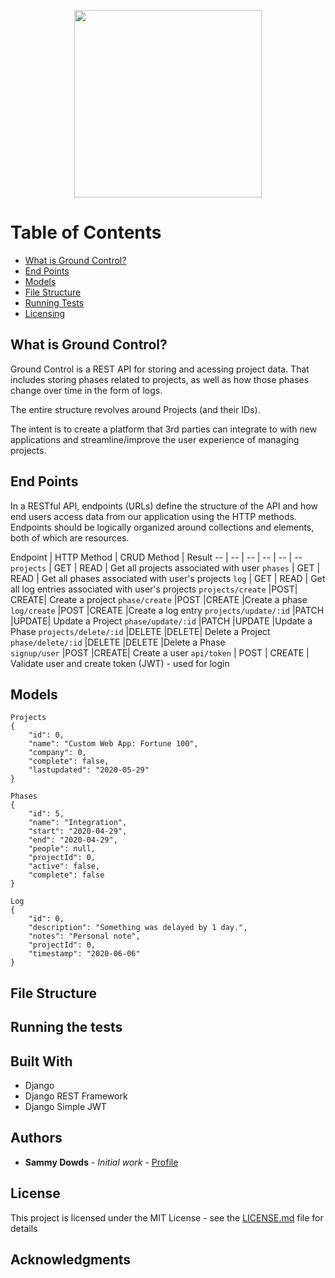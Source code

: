 <p align="center">
    <img src='https://github.com/sammydowds/django-rest-automate-pm/blob/master/djangorestautomatepm/ground_control.png' width="300" height="300"/>
</p>

Table of Contents
======================

* [What is Ground Control?](#what-is-projectile)
* [End Points](#end-points)
* [Models](#data-structure)
* [File Structure](#file-structure)
* [Running Tests](#running-tests)
* [Licensing](#license)

## What is Ground Control? 
Ground Control is a REST API for storing and acessing project data. That includes storing phases related to projects, as well as how those phases change over time in the form of logs. 

The entire structure revolves around Projects (and their IDs). 

The intent is to create a platform that 3rd parties can integrate to with new applications and streamline/improve the user experience of managing projects. 

## End Points 
In a RESTful API, endpoints (URLs) define the structure of the API and how end users access data from our application using the HTTP methods. Endpoints should be logically organized around collections and elements, both of which are resources.

Endpoint | HTTP Method | CRUD Method | Result
-- | -- | -- | -- | -- | --
`projects` | GET | READ	| Get all projects associated with user
`phases` | GET | READ | Get all phases associated with user's projects
`log`     | GET | READ | Get all log entries associated with user's projects
`projects/create`	|POST| CREATE|	Create a project
`phase/create`	|POST |CREATE	|Create a phase
`log/create`	    |POST |CREATE	|Create a log entry
`projects/update/:id` |PATCH |UPDATE| Update a Project
`phase/update/:id` |PATCH |UPDATE |Update a Phase 
`projects/delete/:id` |DELETE |DELETE| Delete a Project
`phase/delete/:id` |DELETE |DELETE |Delete a Phase  
`signup/user`     |POST |CREATE| Create a user
`api/token` | POST | CREATE | Validate user and create token (JWT) - used for login

## Models 
    Projects
    {
        "id": 0,
        "name": "Custom Web App: Fortune 100",
        "company": 0,
        "complete": false,
        "lastupdated": "2020-05-29"
    }
    
    Phases
    {
        "id": 5,
        "name": "Integration",
        "start": "2020-04-29",
        "end": "2020-04-29",
        "people": null,
        "projectId": 0,
        "active": false,
        "complete": false
    }

    Log
    {
        "id": 0,
        "description": "Something was delayed by 1 day.",
        "notes": "Personal note", 
        "projectId": 0,
        "timestamp": "2020-06-06"
    }

## File Structure 

## Running the tests

## Built With

* Django 
* Django REST Framework 
* Django Simple JWT

## Authors

* **Sammy Dowds** - *Initial work* - [Profile](https://github.com/sammydowds)

## License

This project is licensed under the MIT License - see the [LICENSE.md](LICENSE.md) file for details

## Acknowledgments
